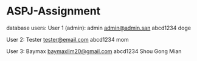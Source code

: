 # ASPJ-Assignment

database users:
User 1 (admin):
admin
admin@admin.san
abcd1234
doge

User 2:
Tester
tester@email.com
abcd1234
mom

User 3:
Baymax
baymaxlim20@gmail.com
abcd1234
Shou Gong Mian
